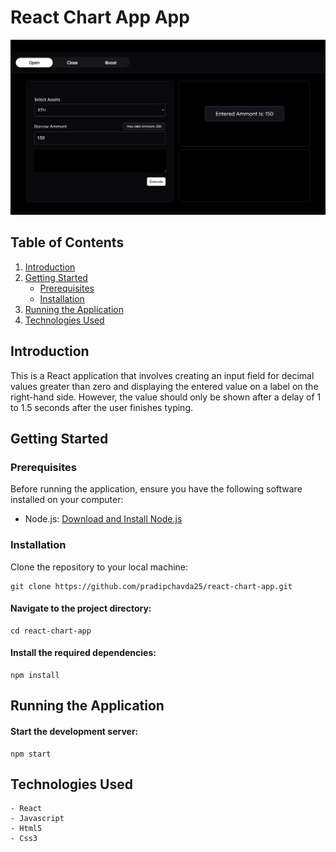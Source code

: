 # React Chart App App

![App Screenshot](./src/React-App.png)

## Table of Contents

1. [Introduction](#introduction)
2. [Getting Started](#getting-started)
   - [Prerequisites](#prerequisites)
   - [Installation](#installation)
3. [Running the Application](#running-the-application)
4. [Technologies Used](#technologies-used)

## Introduction

This is a React application that involves creating an input field for decimal values greater than zero and displaying the entered value on a label on the right-hand side. However, the value should only be shown after a delay of 1 to 1.5 seconds after the user finishes typing.

## Getting Started

### Prerequisites

Before running the application, ensure you have the following software installed on your computer:

- Node.js: [Download and Install Node.js](https://nodejs.org/)

### Installation

Clone the repository to your local machine:

   ```
   git clone https://github.com/pradipchavda25/react-chart-app.git
   ```

#### Navigate to the project directory:

    cd react-chart-app

#### Install the required dependencies:

    npm install

## Running the Application

#### Start the development server:

    npm start

## Technologies Used

    - React
    - Javascript
    - Html5
    - Css3
